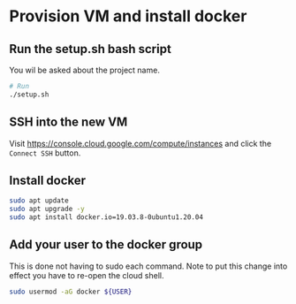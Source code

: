 # Provision VM and install docker

## Run the setup.sh bash script

You wil be asked about the project name. 

```bash
# Run 
./setup.sh
```

## SSH into the new VM

Visit https://console.cloud.google.com/compute/instances and click the `Connect SSH` button.

## Install docker

```bash
sudo apt update
sudo apt upgrade -y
sudo apt install docker.io=19.03.8-0ubuntu1.20.04
```

## Add your user to the docker group

This is done not having to sudo each command. Note to put this change into effect you have to re-open the cloud shell.

```bash
sudo usermod -aG docker ${USER}
```
